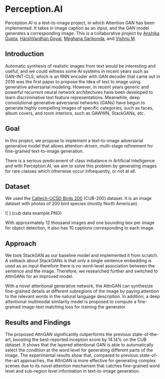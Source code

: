 # Perception.AI

Perception.AI is a text-to-image project, in which Attention GAN has been implemented. It takes in image caption as an input, and the GAN model generates a corresponding image. This is a collaborative project by [Anshika Gupta](https://github.com/iamanshika), [HarshVardhan Goyal](https://github.com/HarshVardhanGoyal), [Meghana Sarikonda](https://github.com/meghanasarikonda), and [Vishnu M](https://github.com/vishnu701).

## Introduction

Automatic synthesis of realistic images from text would be interesting and useful, and we could witness some AI systems in recent years such as GAN-INT-CLS, which is an RNN encoder with GAN decoder that came out in 2016 was the first paper to propose the Idea of text to image using generative adversarial modeling. However, in recent years generic and powerful recurrent neural network architectures have been developed to learn discriminative text feature representations. Meanwhile, deep convolutional generative adversarial networks (GANs) have begun to generate highly compelling images of specific categories, such as faces, album covers, and room interiors, such as GAWWN, StackGANs, etc.

## Goal

In this project, we propose to implement a text-to-image adversarial generative model that allows attention-driven, multi-stage refinement for fine-grained text-to-image generation. 

There is a serious predicament of class imbalance in Artificial Intelligence and with Perception.AI, we aim to solve this problem by generating images for rare classes which otherwise occur infrequently, or not at all.

## Dataset

We used the [Caltech-UCSD Birds 200](http://www.vision.caltech.edu/visipedia/CUB-200.html) (CUB-200) dataset. It is an image dataset with photos of 200 bird species (mostly North American).

![ ] (cub data example.PNG)

With approximately 12 thousand images and one bounding box per image for object detection, it also has 10 captions corresponding to each image.

## Approach

We took StackGAN as our baseline model and implemented it from scratch. A setback about StackGANs is that only a single sentence embedding is used as an input therefore there is no word-level association between the sentence and the image.
Therefore, we researched further and switched to AttnGANs for an improved model. 


With a novel attentional generative network, the AttnGAN can synthesize fine-grained details at different subregions of the image by paying attention to the relevant words in the natural language description. In addition, a deep attentional multimodal similarity model is proposed to compute a fine-grained image-text matching loss for training the generator.

## Results and Findings

The proposed AttnGAN significantly outperforms the previous state-of-the-art, boosting the best-reported inception score by 14.14% on the CUB dataset. It shows that the layered attentional GAN is able to automatically select the condition at the word level for generating different parts of the image. The experimental results show that, compared to previous state-of-the-art approaches, the AttnGAN is more effective for generating complex scenes due to its novel attention mechanism that catches fine-grained word level and sub-region level information in text-to-image generation.
